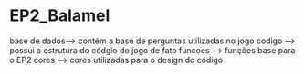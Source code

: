 # EP2_Balamel

base de dados--> contém a base de perguntas utilizadas no jogo
codigo --> possui a estrutura do códgio do jogo de fato
funcoes --> funções base para o EP2
cores --> cores utilizadas para o design do código